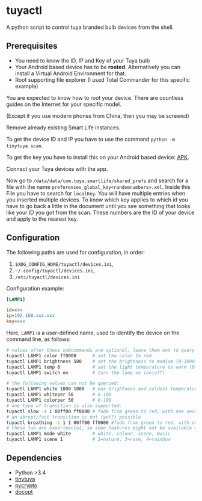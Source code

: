 # tuyactl

A python script to control tuya branded bulb devices from the shell.

## Prerequisites

* You need to know the ID, IP and Key of your Tuya bulb
* Your Android based device has to be **rooted**. Alternatively you can install a Virtual Android Environment for that.
* Root supporting file explorer (I used Total Commander for this specific example)

You are expected to know how to root your device. There are countless guides on the Internet for your specific model.

(Except if you use modern phones from China, then you may be screwed)

Remove already existing Smart Life instances.

To get the device ID and IP you have to use the command `python -m tinytuya scan`.

To get the key you have to install this on your Android based device: [APK](https://www.apkmirror.com/apk/volcano-technology-limited/smart-life-smart-living/smart-life-smart-living-3-7-2-release/smart-life-smart-living-3-7-2-android-apk-download/download/).

Connect your Tuya devices with the app.

Now go to `/data/data/com.tuya.smartlife/shared_prefs` and search for a file with the name `preferences_global_key<randomnumbers>.xml`.
Inside this File you have to search for `localKey`. You will have multiple entries when you inserted multiple devices.
To know which key applies to which id you have to go back a little in the document until you see something that looks like your ID you got from the scan.
These numbers are the ID of your device and apply to the nearest key.

## Configuration

The following paths are used for configuration, in order:

1. `$XDG_CONFIG_HOME/tuyactl/devices.ini`,
2. `~/.config/tuyactl/devices.ini`,
3. `/etc/tuyactl/devices.ini`

Configuration example:

```ini
[LAMP1]

id=xxx
ip=192.168.xxx.xxx
key=xxx
```

Here, `LAMP1` is a user-defined name, used to identify the device on the command line, as follows:

```sh
# values after these subcommands are optional, leave them out to query the information instead
tuyactl LAMP1 color ff0000      # set the color to red
tuyactl LAMP1 brightness 500    # set the brightness to medium (0-1000)
tuyactl LAMP1 temp 0            # set the light temperature to warm (0-1000)
tuyactl LAMP1 switch on         # turn the lamp on (on|off)

# the following values can not be queried:
tuyactl LAMP1 white 1000 1000   # max brightness and coldest temperature (0-1000, 0-1000)
tuyactl LAMP1 whiteper 50       # 0-100
tuyactl LAMP1 colorper 50       # 0-100
# one type of transition is also supported:
tuyactl slow -i 1 00ff00 ff0000 # fade from green to red, with one second of delay
# an abrupt/fast transition is not (yet?) possible
tuyactl breathing -i 1 1 00ff00 ff0000 #fade from green to red, with one second of delay and one second of off time
# these two are experimental, so some features might not be available on your device
tuyactl LAMP1 mode white        # white, colour, scene, music
tuyactl LAMP1 scene 1           # 1=nature, 3=rave, 4=rainbow
```

## Dependencies
* Python >3.4
* [tinytuya](https://pypi.org/project/tinytuya/)
* [pycrypto](https://pypi.org/project/pycrypto/)
* [docopt](https://pypi.org/project/docopt/)
